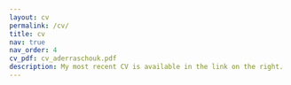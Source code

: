 ```yaml
---
layout: cv
permalink: /cv/
title: cv
nav: true
nav_order: 4
cv_pdf: cv_aderraschouk.pdf
description: My most recent CV is available in the link on the right. 
---
```

